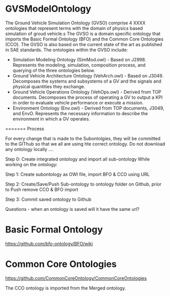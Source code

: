 # GVSModelOntology
The Ground Vehicle Simulation Ontology (GVSO) comprise 4 XXXX ontologies that represent terms with the domain of physics based simulation of groud vehicle.s The GVSO is a domain specific ontology that imports the Basic Formal Ontology (BFO) and the Common Core Ontologies (CCO). The GVSO is also based on the current state of the art as published in SAE standards. The ontologies within the GVSO include:

* Simulation Modeling Ontology (SimMod.owl) - Based on J2998. Represents the modeling, simulation, composition process, and querying of the three ontologies below.
* Ground Vehicle Architecture Ontology (VehArch.owl) - Based on J3049. Decomposes the systems and subsystems of a GV and the signals and physical quantities they exchange.
* Ground Vehicle Operations Ontology (VehOps.owl) - Derived from TOP documents. Decomposes the process of operating a GV to output a KPI in order to evaluate vehicle performance or execute a mission.
* Environment Ontology (Env.owl) - Derived from TOP documents, J3049, and EnvO. Represents the necessary information to describe the environment in which a GV operates.

=======
Process



For every change that is made to the Subontolgies, they will be committed to the GIThub so that we all are using hte correct ontology.
Do not download any ontology locally ....

Step 0: Create integrated ontology and import all sub-ontology
While working on the ontology: 

Step 1: Create subontology as OWl file, import BFO & CCO using URL

Step 2: Create/Save/Push Sub-ontology to ontology folder on Github, prior to Push remove CCO & BFO import 

Step 3: Commit saved ontology to Github

Questions - when an ontology is saved will it have the same url?

# Basic Formal Ontology
https://github.com/bfo-ontology/BFO/wiki


# Common Core Ontologies
https://github.com/CommonCoreOntology/CommonCoreOntologies

The CCO ontology is imported from the Merged ontology. 
